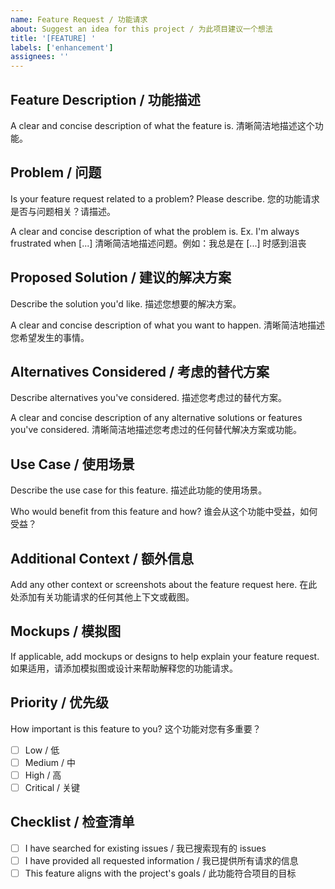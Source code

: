 ```yaml
---
name: Feature Request / 功能请求
about: Suggest an idea for this project / 为此项目建议一个想法
title: '[FEATURE] '
labels: ['enhancement']
assignees: ''
---
```


## Feature Description / 功能描述

A clear and concise description of what the feature is.
清晰简洁地描述这个功能。

## Problem / 问题

Is your feature request related to a problem? Please describe.
您的功能请求是否与问题相关？请描述。

A clear and concise description of what the problem is. Ex. I'm always frustrated when [...]
清晰简洁地描述问题。例如：我总是在 [...] 时感到沮丧

## Proposed Solution / 建议的解决方案

Describe the solution you'd like.
描述您想要的解决方案。

A clear and concise description of what you want to happen.
清晰简洁地描述您希望发生的事情。

## Alternatives Considered / 考虑的替代方案

Describe alternatives you've considered.
描述您考虑过的替代方案。

A clear and concise description of any alternative solutions or features you've considered.
清晰简洁地描述您考虑过的任何替代解决方案或功能。

## Use Case / 使用场景

Describe the use case for this feature.
描述此功能的使用场景。

Who would benefit from this feature and how?
谁会从这个功能中受益，如何受益？

## Additional Context / 额外信息

Add any other context or screenshots about the feature request here.
在此处添加有关功能请求的任何其他上下文或截图。

## Mockups / 模拟图

If applicable, add mockups or designs to help explain your feature request.
如果适用，请添加模拟图或设计来帮助解释您的功能请求。

## Priority / 优先级

How important is this feature to you?
这个功能对您有多重要？

- [ ] Low / 低
- [ ] Medium / 中
- [ ] High / 高
- [ ] Critical / 关键

## Checklist / 检查清单

- [ ] I have searched for existing issues / 我已搜索现有的 issues
- [ ] I have provided all requested information / 我已提供所有请求的信息
- [ ] This feature aligns with the project's goals / 此功能符合项目的目标

